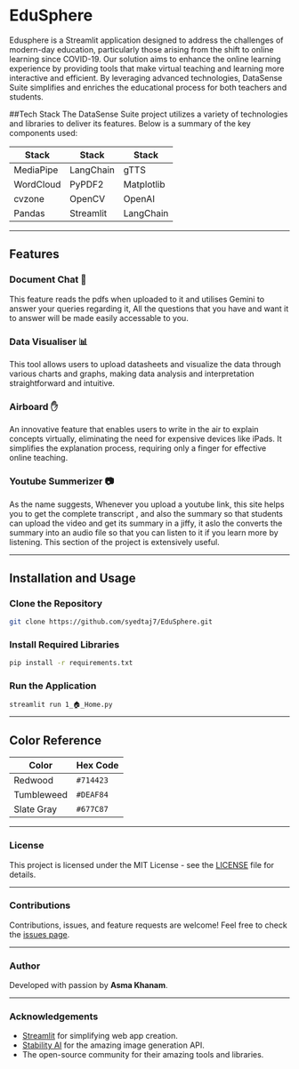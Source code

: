 # EduSphere

Edusphere is a Streamlit application designed to address the challenges of modern-day education, particularly those arising from the shift to online learning since COVID-19. Our solution aims to enhance the online learning experience by providing tools that make virtual teaching and learning more interactive and efficient. By leveraging advanced technologies, DataSense Suite simplifies and enriches the educational process for both teachers and students.

##Tech Stack
The DataSense Suite project utilizes a variety of technologies and libraries to deliver its features. Below is a summary of the key components used:

| Stack       | Stack      | Stack      |
|-------------|------------|------------|
| MediaPipe   | LangChain  | gTTS       |
| WordCloud   | PyPDF2     | Matplotlib |
| cvzone      | OpenCV     | OpenAI     |
| Pandas      | Streamlit  | LangChain  |

---

## Features

### Document Chat 📄
This feature reads the pdfs when uploaded to it and utilises Gemini to answer your queries regarding it, All the questions that you have and want it to answer will be made easily accessable to you.

### Data Visualiser 📊
This tool allows users to upload datasheets and visualize the data through various charts and graphs, making data analysis and interpretation straightforward and intuitive.

### Airboard ✋
An innovative feature that enables users to write in the air to explain concepts virtually, eliminating the need for expensive devices like iPads. It simplifies the explanation process, requiring only a finger for effective online teaching.

### Youtube Summerizer 📷
As the name suggests, Whenever you upload a youtube link, this site helps you to get the complete transcript , and also the summary so that students can upload the video and get its summary in a jiffy, it aslo the converts the summary into an audio file so that you can listen to it if you learn more by listening. This section of the project is extensively useful.

---

## Installation and Usage

### Clone the Repository
```bash
git clone https://github.com/syedtaj7/EduSphere.git
```

### Install Required Libraries
```bash
pip install -r requirements.txt
```

### Run the Application
```bash
streamlit run 1_🏠_Home.py
```

---



## Color Reference

| Color       | Hex Code  |
|-------------|-----------|
| Redwood     | `#714423` |
| Tumbleweed  | `#DEAF84` |
| Slate Gray  | `#677C87` |

---

### License
This project is licensed under the MIT License - see the [LICENSE](LICENSE) file for details.

---

### Contributions
Contributions, issues, and feature requests are welcome! Feel free to check the [issues page](https://github.com/syedtaj7/EduSphere/issues).

---

### Author
Developed with passion by **Asma Khanam**.

---

### Acknowledgements
- [Streamlit](https://streamlit.io/) for simplifying web app creation.
- [Stability AI](https://stability.ai/) for the amazing image generation API.
- The open-source community for their amazing tools and libraries.

